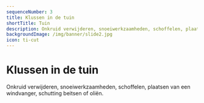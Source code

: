 ```yaml
---
sequenceNumber: 3
title: Klussen in de tuin
shortTitle: Tuin
description: Onkruid verwijderen, snoeiwerkzaamheden, schoffelen, plaatsen van een windvanger, schutting beitsen of oliën.
backgroundImage: /img/banner/slide2.jpg
icon: ti-cut
---
```

# Klussen in de tuin

Onkruid verwijderen, snoeiwerkzaamheden, schoffelen, plaatsen van een windvanger, schutting beitsen of oliën.